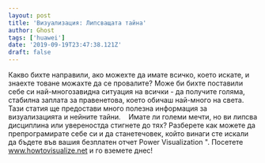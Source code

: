```yaml
---
layout: post
title: 'Визуализация: Липсващата тайна'
author: Ghost
tags: ['huawei']
date: '2019-09-19T23:47:38.121Z'
draft: false
---
```


Какво бихте направили, ако можехте да имате всичко, което искате, и знаехте товане можахте да се провалите? Може би бихте поставили себе си най-многозавидна ситуация на всички - да получите голяма, стабилна заплата за правенетова, което обичаш най-много на света. Тази статия ще предостави много полезна информация за визуализацията и нейните тайни.    Имате ли големи мечти, но ви липсва дисциплина или увереностда стигнете до тях? Разберете как можете да препрограмирате себе си и да станетечовек, който винаги сте искали да бъдете във вашия безплатен отчет Power Visualization ". Посетете www.howtovisualize.net и го вземете днес!
